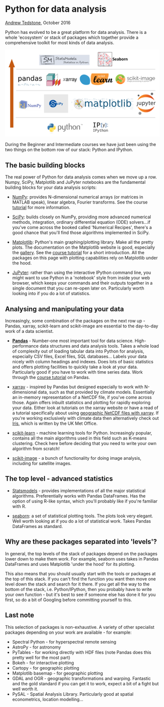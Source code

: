 ---
---

# Python for data analysis

[Andrew Tedstone](http://atedstone.github.io), October 2016

Python has evolved to be a great platform for data analysis. There is a whole 'ecosystem' or stack of packages which together provide a comprehensive toolkit for most kinds of data analysis.

![The main components of the PyData stack](pydata_stack.png)

During the Beginner and Intermediate courses we have just been using the two things on the bottom row of our stack: Python and IPython.

## The basic building blocks

The real power of Python for data analysis comes when we move up a row. Numpy, SciPy, Matplotlib and JuPyter notebooks are the fundamental building blocks for your data analysis scripts:

* [NumPy](http://www.numpy.org): provides N-dimensional numerical arrays (or matrices in MATLAB speak), linear algebra, Fourier transforms. See the course [tutorial](PythonPackages_numpy/README_numpy/) for more information.

* [SciPy](http://www.scipy.org): builds closely on NumPy, providing more advanced numerical methods, integration, ordinary differential equation (ODE) solvers...if you've come across the booked called 'Numerical Recipes', there's a good chance that you'll find those algorithms implemented in SciPy.

* [Matplotlib](http://matplotlib.org): Python's main graphing/plotting library. Make all the pretty plots. The documentation on the Matplotlib website is good, especially the [gallery](http://matplotlib.org/gallery.html). See the [course tutorial](PythonPackages_matplotlib/README_matplotlib/) for a short introduction. All the packages on this page with plotting capabilities rely on Matplotlib under the hood.

* [JuPyter](http://jupyter.org): rather than using the interactive IPython command line, you might want to use Python in a 'notebook' style from inside your web browser, which keeps your commands and their outputs together in a single document that you can re-open later on. Particularly  worth looking into if you do a lot of statistics.


## Analysing and manipulating your data

Increasingly, some combination of the packages on the next row up - Pandas, xarray, scikit-learn and scikit-image are essential to the day-to-day work of a data scientist.

* **[Pandas](http://pandas.pydata.org)** - Number-one most important tool for data science. High-performance data structures and data analysis tools. Takes a whole load of complexity out of loading tabular data into Python for analysis, especially CSV files, Excel files, SQL databases... Labels your data nicely with column headings and indexes. Does lots of basic statistics and offers plotting facilities to quickly take a look at your data. Particularly good if you have to work with time series data. Work through the [course tutorial](PythonPackages_pandas/) on Pandas.

* [xarray](http://xarray.pydata.org) - inspired by Pandas but designed especially to work with N-dimensional data, such as that provided by climate models. Essentially an in-memory representation of a NetCDF file, if you've come across those. Again offers inbuilt statistics and plotting for rapidly exploring your data. Either look at tutorials on the xarray website or have a read of a tutorial specifically about using [geographic NetCDF files with xarray](https://github.com/atedstone/Bristol_Geography_Python/tree/master/xarray). If you're working exclusively with climate data then alternatively check out [Iris](http://scitools.org.uk/iris/index.html), which is written by the UK Met Office.

* [scikit-learn](http://scikit-learn.org) - machine learning tools for Python. Increasingly popular, contains all the main algorithms used in this field such as K-means clustering. Check here before deciding that you need to write your own algorithm from scratch!

* [scikit-image](http://scikit-image.org) - a bunch of functionality for doing image analysis, including for satellite images.


## The top level - advanced statistics

* [Statsmodels](http://statsmodels.sourceforge.net/) - provides implementations of all the major statistical algorithms. Preferentially works with Pandas DataFrames. Has the option of using R-like syntax, which you'll probably like if you're familiar with R.

* [seaborn](https://stanford.edu/~mwaskom/software/seaborn/): a set of statistical plotting tools. The plots look very elegant. Well worth looking at if you do a lot of statistical work. Takes Pandas DataFrames as standard.


## Why are these packages separated into 'levels'?

In general, the top levels of the stack of packages depend on the packages lower down to make them work. For example, seaborn uses takes in Pandas DataFrames and uses Matplotlib 'under the hood' for its plotting.

This also means that you should usually start with the tools or packages at the top of this stack. If you can't find the function you want then move one level down the stack and search for it there. If you get all the way to the bottom of the stack, i.e. Python/IPython, then you probably have to write your own function - but it's best to see if someone else has done it for you first, so do a bit of Googling before committing yourself to this.


## Last note

This selection of packages is non-exhaustive. A variety of other specialist packages depending on your work are available - for example:

* Spectral Python - for hyperspectral remote sensing
* AstroPy - for astronomy
* PyTables - for working directly with HDF files (note Pandas does this pretty well for the most part)
* Bokeh - for interactive plotting
* Cartopy - for geographic plotting
* Matplotlib basemap - for geographic plotting
* GDAL and OGR - geographic transformations and warping. Fantastic and the gold standard if you can get it to work, expect a bit of a fight but well worth it.
* PySAL - Spatial Analysis Library. Particularly good at spatial econometrics, location modelling...



